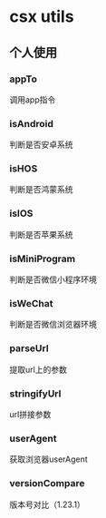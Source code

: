 # csx utils
## 个人使用

### appTo
调用app指令

### isAndroid
判断是否安卓系统

### isHOS
判断是否鸿蒙系统

### isIOS
判断是否苹果系统

### isMiniProgram
判断是否微信小程序环境

### isWeChat
判断是否微信浏览器环境

### parseUrl
提取url上的参数

### stringifyUrl
url拼接参数

### userAgent
获取浏览器userAgent

### versionCompare
版本号对比（1.23.1）
